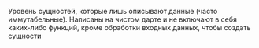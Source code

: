 Уровень сущностей, которые лишь описывают данные (часто иммутабельные).
Написаны на чистом дарте и не включают в себя каких-либо функций, кроме обработки
входных данных, чтобы создать сущности